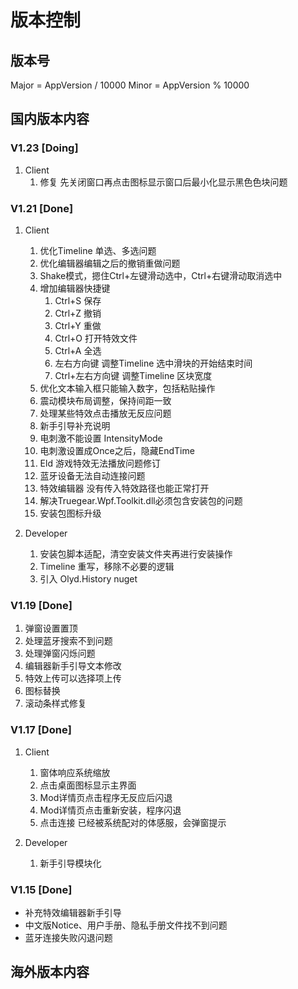 # 版本控制

## 版本号

Major = AppVersion / 10000
Minor = AppVersion % 10000

## 国内版本内容

### V1.23 [Doing]

1. Client
   1. 修复 先关闭窗口再点击图标显示窗口后最小化显示黑色色块问题

### V1.21 [Done]

1. Client
   1. 优化Timeline 单选、多选问题
   2. 优化编辑器编辑之后的撤销重做问题
   3. Shake模式，摁住Ctrl+左键滑动选中，Ctrl+右键滑动取消选中
   4. 增加编辑器快捷键
      1. Ctrl+S 保存
      2. Ctrl+Z 撤销
      3. Ctrl+Y 重做
      4. Ctrl+O 打开特效文件
      5. Ctrl+A 全选
      6. 左右方向键 调整Timeline 选中滑块的开始结束时间
      7. Ctrl+左右方向键 调整Timeline 区块宽度
   5. 优化文本输入框只能输入数字，包括粘贴操作
   6. 震动模块布局调整，保持间距一致
   7. 处理某些特效点击播放无反应问题
   8. 新手引导补充说明
   9. 电刺激不能设置 IntensityMode
   10. 电刺激设置成Once之后，隐藏EndTime
   11. Eld 游戏特效无法播放问题修订
   12. 蓝牙设备无法自动连接问题
   13. 特效编辑器 没有传入特效路径也能正常打开
   14. 解决Truegear.Wpf.Toolkit.dll必须包含安装包的问题
   15. 安装包图标升级

2. Developer
   1. 安装包脚本适配，清空安装文件夹再进行安装操作
   2. Timeline 重写，移除不必要的逻辑
   3. 引入 Olyd.History nuget

### V1.19 [Done]

1. 弹窗设置置顶
2. 处理蓝牙搜索不到问题
3. 处理弹窗闪烁问题
4. 编辑器新手引导文本修改
5. 特效上传可以选择项上传
6. 图标替换
7. 滚动条样式修复

### V1.17 [Done]

1. Client
   1. 窗体响应系统缩放
   2. 点击桌面图标显示主界面
   3. Mod详情页点击程序无反应后闪退
   4. Mod详情页点击重新安装，程序闪退
   5. 点击连接 已经被系统配对的体感服，会弹窗提示

2. Developer
   1. 新手引导模块化

### V1.15 [Done]

- 补充特效编辑器新手引导
- 中文版Notice、用户手册、隐私手册文件找不到问题
- 蓝牙连接失败闪退问题

## 海外版本内容
